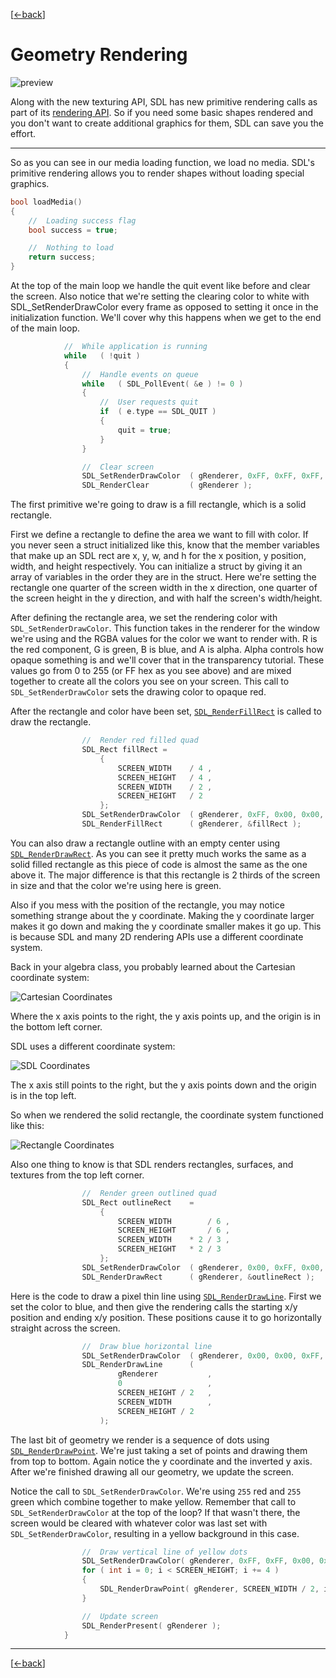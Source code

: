 [[<-back](../README.md)]

# Geometry Rendering

![preview](./md/preview.png)

Along with the new texturing API, SDL has new primitive rendering calls as part of its [rendering API](http://wiki.libsdl.org/CategoryRender). So if you need some basic shapes rendered and you don't want to create additional graphics for them, SDL can save you the effort.

---

So as you can see in our media loading function, we load no media. SDL's primitive rendering allows you to render shapes without loading special graphics.

``` C++
bool loadMedia()
{
    //  Loading success flag
    bool success = true;

    //  Nothing to load
    return success;
}
```

At the top of the main loop we handle the quit event like before and clear the screen. Also notice that we're setting the clearing color to white with SDL_SetRenderDrawColor every frame as opposed to setting it once in the initialization function. We'll cover why this happens when we get to the end of the main loop.

``` C++
            //  While application is running
            while   ( !quit )
            {
                //  Handle events on queue
                while   ( SDL_PollEvent( &e ) != 0 )
                {
                    //  User requests quit
                    if  ( e.type == SDL_QUIT )
                    {
                        quit = true;
                    }
                }

                //  Clear screen
                SDL_SetRenderDrawColor  ( gRenderer, 0xFF, 0xFF, 0xFF, 0xFF );
                SDL_RenderClear         ( gRenderer );
```

The first primitive we're going to draw is a fill rectangle, which is a solid rectangle.

First we define a rectangle to define the area we want to fill with color. If you never seen a struct initialized like this, know that the member variables that make up an SDL rect are x, y, w, and h for the x position, y position, width, and height respectively. You can initialize a struct by giving it an array of variables in the order they are in the struct. Here we're setting the rectangle one quarter of the screen width in the x direction, one quarter of the screen height in the y direction, and with half the screen's width/height.

After defining the rectangle area, we set the rendering color with `SDL_SetRenderDrawColor`. This function takes in the renderer for the window we're using and the RGBA values for the color we want to render with. R is the red component, G is green, B is blue, and A is alpha. Alpha controls how opaque something is and we'll cover that in the transparency tutorial. These values go from 0 to 255 (or FF hex as you see above) and are mixed together to create all the colors you see on your screen. This call to `SDL_SetRenderDrawColor` sets the drawing color to opaque red.

After the rectangle and color have been set, [`SDL_RenderFillRect`](http://wiki.libsdl.org/SDL_RenderFillRect) is called to draw the rectangle.

``` C++
                //  Render red filled quad
                SDL_Rect fillRect =
                    {
                        SCREEN_WIDTH    / 4 ,
                        SCREEN_HEIGHT   / 4 ,
                        SCREEN_WIDTH    / 2 ,
                        SCREEN_HEIGHT   / 2
                    };
                SDL_SetRenderDrawColor  ( gRenderer, 0xFF, 0x00, 0x00, 0xFF );        
                SDL_RenderFillRect      ( gRenderer, &fillRect );

```

You can also draw a rectangle outline with an empty center using [`SDL_RenderDrawRect`](http://wiki.libsdl.org/SDL_RenderDrawRect). As you can see it pretty much works the same as a solid filled rectangle as this piece of code is almost the same as the one above it. The major difference is that this rectangle is 2 thirds of the screen in size and that the color we're using here is green.

Also if you mess with the position of the rectangle, you may notice something strange about the y coordinate. Making the y coordinate larger makes it go down and making the y coordinate smaller makes it go up. This is because SDL and many 2D rendering APIs use a different coordinate system.

Back in your algebra class, you probably learned about the Cartesian coordinate system:

![Cartesian Coordinates](./md/cart_coords.png)

Where the x axis points to the right, the y axis points up, and the origin is in the bottom left corner.

SDL uses a different coordinate system:

![SDL Coordinates](./md/sdl_coords.png)

The x axis still points to the right, but the y axis points down and the origin is in the top left.

So when we rendered the solid rectangle, the coordinate system functioned like this:

![Rectangle Coordinates](./md/rect_coords.png)

Also one thing to know is that SDL renders rectangles, surfaces, and textures from the top left corner.

``` C++
                //  Render green outlined quad
                SDL_Rect outlineRect    =
                    {
                        SCREEN_WIDTH        / 6 ,
                        SCREEN_HEIGHT       / 6 ,
                        SCREEN_WIDTH    * 2 / 3 ,
                        SCREEN_HEIGHT   * 2 / 3
                    };
                SDL_SetRenderDrawColor  ( gRenderer, 0x00, 0xFF, 0x00, 0xFF );        
                SDL_RenderDrawRect      ( gRenderer, &outlineRect );
```

Here is the code to draw a pixel thin line using [`SDL_RenderDrawLine`](http://wiki.libsdl.org/SDL_RenderDrawLine). First we set the color to blue, and then give the rendering calls the starting x/y position and ending x/y position. These positions cause it to go horizontally straight across the screen.

``` C++
                //  Draw blue horizontal line
                SDL_SetRenderDrawColor  ( gRenderer, 0x00, 0x00, 0xFF, 0xFF );        
                SDL_RenderDrawLine      (
                        gRenderer           ,
                        0                   ,
                        SCREEN_HEIGHT / 2   ,
                        SCREEN_WIDTH        ,
                        SCREEN_HEIGHT / 2
                    );
```

The last bit of geometry we render is a sequence of dots using [`SDL_RenderDrawPoint`](http://wiki.libsdl.org/SDL_RenderDrawPoint). We're just taking a set of points and drawing them from top to bottom. Again notice the y coordinate and the inverted y axis. After we're finished drawing all our geometry, we update the screen.

Notice the call to `SDL_SetRenderDrawColor`. We're using `255` red and `255` green which combine together to make yellow. Remember that call to `SDL_SetRenderDrawColor` at the top of the loop? If that wasn't there, the screen would be cleared with whatever color was last set with `SDL_SetRenderDrawColor`, resulting in a yellow background in this case.

``` C++
                //  Draw vertical line of yellow dots
                SDL_SetRenderDrawColor( gRenderer, 0xFF, 0xFF, 0x00, 0xFF );
                for ( int i = 0; i < SCREEN_HEIGHT; i += 4 )
                {
                    SDL_RenderDrawPoint( gRenderer, SCREEN_WIDTH / 2, i );
                }

                //  Update screen
                SDL_RenderPresent( gRenderer );
            }
```

---

[[<-back](../README.md)]
